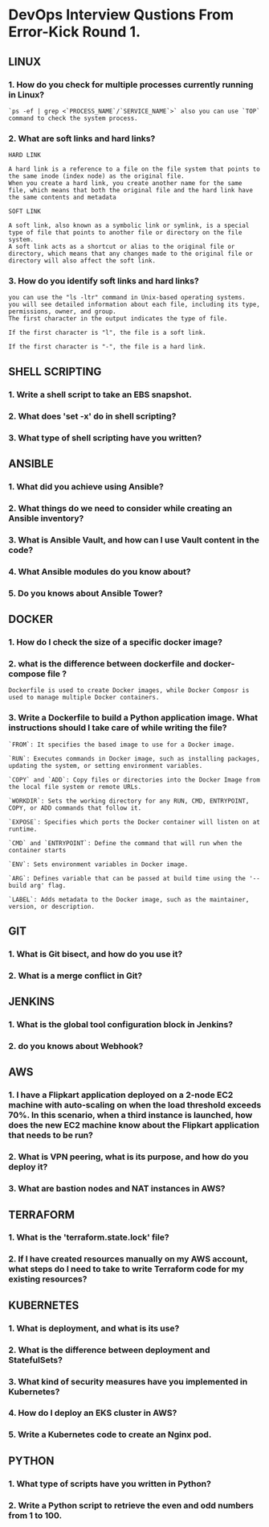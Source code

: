 # DevOps Interview Qustions From Error-Kick Round 1.

## LINUX

### 1. How do you check for multiple processes currently running in Linux?
```
`ps -ef | grep <`PROCESS_NAME`/`SERVICE_NAME`>` also you can use `TOP` command to check the system process.
```

### 2. What are soft links and hard links?

`HARD LINK`
```
A hard link is a reference to a file on the file system that points to the same inode (index node) as the original file. 
When you create a hard link, you create another name for the same file, which means that both the original file and the hard link have the same contents and metadata
```
`SOFT LINK`
```
A soft link, also known as a symbolic link or symlink, is a special type of file that points to another file or directory on the file system. 
A soft link acts as a shortcut or alias to the original file or directory, which means that any changes made to the original file or directory will also affect the soft link.
```

### 3. How do you identify soft links and hard links?
```
you can use the "ls -ltr" command in Unix-based operating systems.
you will see detailed information about each file, including its type, permissions, owner, and group. 
The first character in the output indicates the type of file.

If the first character is "l", the file is a soft link.

If the first character is "-", the file is a hard link.
```

## SHELL SCRIPTING

### 1. Write a shell script to take an EBS snapshot.
 
### 2. What does 'set -x' do in shell scripting?
 
### 3. What type of shell scripting have you written?


## ANSIBLE

### 1. What did you achieve using Ansible?

### 2. What things do we need to consider while creating an Ansible inventory?

### 3. What is Ansible Vault, and how can I use Vault content in the code?

### 4. What Ansible modules do you know about?

### 5. Do you knows about Ansible Tower?


## DOCKER

### 1. How do I check the size of a specific docker image?
 
### 2. what is the difference between dockerfile and docker-compose file ?
```
Dockerfile is used to create Docker images, while Docker Composr is used to manage multiple Docker containers.
```

### 3. Write a Dockerfile to build a Python application image. What instructions should I take care of while writing the file?
```
`FROM`: It specifies the based image to use for a Docker image.

`RUN`: Executes commands in Docker image, such as installing packages, updating the system, or setting environment variables.

`COPY` and `ADD`: Copy files or directories into the Docker Image from the local file system or remote URLs.

`WORKDIR`: Sets the working directory for any RUN, CMD, ENTRYPOINT, COPY, or ADD commands that follow it.

`EXPOSE`: Specifies which ports the Docker container will listen on at runtime.

`CMD` and `ENTRYPOINT`: Define the command that will run when the container starts

`ENV`: Sets environment variables in Docker image.

`ARG`: Defines variable that can be passed at build time using the '--build arg' flag.

`LABEL`: Adds metadata to the Docker image, such as the maintainer, version, or description.
```

## GIT

### 1. What is Git bisect, and how do you use it?
 
### 2. What is a merge conflict in Git?


## JENKINS

### 1. What is the global tool configuration block in Jenkins?

### 2. do you knows about Webhook?


## AWS

### 1. I have a Flipkart application deployed on a 2-node EC2 machine with auto-scaling on when the load threshold exceeds 70%. In this scenario, when a third instance is launched, how does the new EC2 machine know about the Flipkart application that needs to be run?

### 2. What is VPN peering, what is its purpose, and how do you deploy it?
 
### 3. What are bastion nodes and NAT instances in AWS?


## TERRAFORM

### 1. What is the 'terraform.state.lock' file?
 
### 2. If I have created resources manually on my AWS account, what steps do I need to take to write Terraform code for my existing resources?


## KUBERNETES

### 1. What is deployment, and what is its use?

### 2. What is the difference between deployment and StatefulSets?

### 3. What kind of security measures have you implemented in Kubernetes?

### 4. How do I deploy an EKS cluster in AWS?

### 5. Write a Kubernetes code to create an Nginx pod.


## PYTHON

### 1. What type of scripts have you written in Python?
 
### 2. Write a Python script to retrieve the even and odd numbers from 1 to 100.

